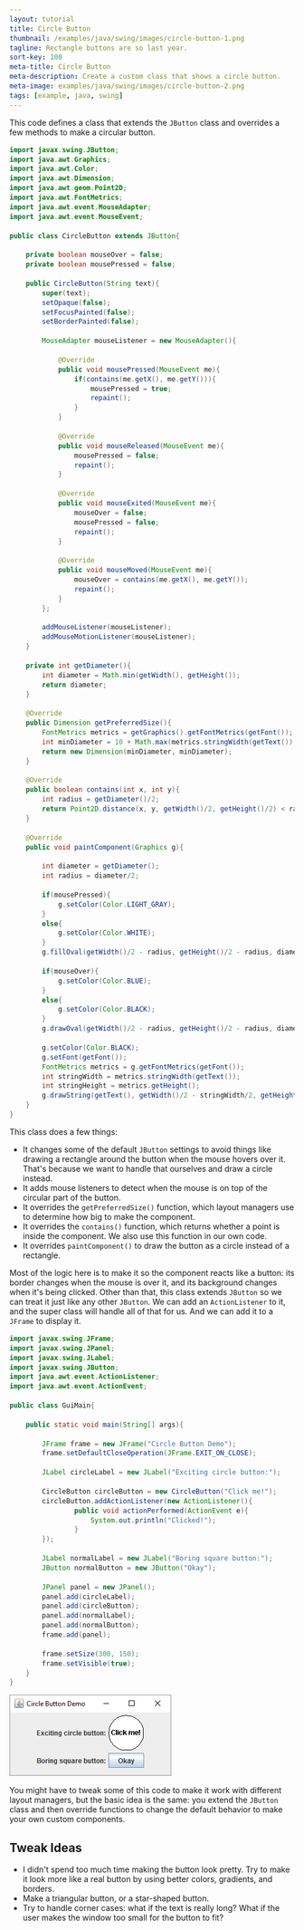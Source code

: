 ```yaml
---
layout: tutorial
title: Circle Button
thumbnail: /examples/java/swing/images/circle-button-1.png
tagline: Rectangle buttons are so last year.
sort-key: 100
meta-title: Circle Button
meta-description: Create a custom class that shows a circle button.
meta-image: examples/java/swing/images/circle-button-2.png
tags: [example, java, swing]
---
```


This code defines a class that extends the `JButton` class and overrides a few methods to make a circular button.

```java
import javax.swing.JButton;
import java.awt.Graphics;
import java.awt.Color;
import java.awt.Dimension;
import java.awt.geom.Point2D;
import java.awt.FontMetrics;
import java.awt.event.MouseAdapter;
import java.awt.event.MouseEvent;

public class CircleButton extends JButton{
	
	private boolean mouseOver = false;
	private boolean mousePressed = false;

	public CircleButton(String text){
		super(text);
		setOpaque(false);
		setFocusPainted(false);
		setBorderPainted(false);
		
		MouseAdapter mouseListener = new MouseAdapter(){
			
			@Override
			public void mousePressed(MouseEvent me){
				if(contains(me.getX(), me.getY())){
					mousePressed = true;
					repaint();
				}
			}
			
			@Override
			public void mouseReleased(MouseEvent me){
				mousePressed = false;
				repaint();
			}
			
			@Override
			public void mouseExited(MouseEvent me){
				mouseOver = false;
				mousePressed = false;
				repaint();
			}
			
			@Override
			public void mouseMoved(MouseEvent me){
				mouseOver = contains(me.getX(), me.getY());
				repaint();
			}	
		};
		
		addMouseListener(mouseListener);
		addMouseMotionListener(mouseListener);		
	}
	
	private int getDiameter(){
		int diameter = Math.min(getWidth(), getHeight());
		return diameter;
	}
	
	@Override
	public Dimension getPreferredSize(){
		FontMetrics metrics = getGraphics().getFontMetrics(getFont());
		int minDiameter = 10 + Math.max(metrics.stringWidth(getText()), metrics.getHeight());
		return new Dimension(minDiameter, minDiameter);
	}
	
	@Override
	public boolean contains(int x, int y){
		int radius = getDiameter()/2;
		return Point2D.distance(x, y, getWidth()/2, getHeight()/2) < radius;
	}
	
	@Override
	public void paintComponent(Graphics g){
		
		int diameter = getDiameter();
		int radius = diameter/2;
		
		if(mousePressed){
			g.setColor(Color.LIGHT_GRAY);
		}
		else{
			g.setColor(Color.WHITE);
		}
		g.fillOval(getWidth()/2 - radius, getHeight()/2 - radius, diameter, diameter);
		
		if(mouseOver){
			g.setColor(Color.BLUE);
		}
		else{
			g.setColor(Color.BLACK);
		}
		g.drawOval(getWidth()/2 - radius, getHeight()/2 - radius, diameter, diameter);
		
		g.setColor(Color.BLACK);
		g.setFont(getFont());
		FontMetrics metrics = g.getFontMetrics(getFont());
		int stringWidth = metrics.stringWidth(getText());
		int stringHeight = metrics.getHeight();
		g.drawString(getText(), getWidth()/2 - stringWidth/2, getHeight()/2 + stringHeight/4);
	}
}
```

This class does a few things:

- It changes some of the default `JButton` settings to avoid things like drawing a rectangle around the button when the mouse hovers over it. That's because we want to handle that ourselves and draw a circle instead.
- It adds mouse listeners to detect when the mouse is on top of the circular part of the button.
- It overrides the `getPreferredSize()` function, which layout managers use to determine how big to make the component.
- It overrides the `contains()` function, which returns whether a point is inside the component. We also use this function in our own code.
- It overrides `paintComponent()` to draw the button as a circle instead of a rectangle.

Most of the logic here is to make it so the component reacts like a button: its border changes when the mouse is over it, and its background changes when it's being clicked. Other than that, this class extends `JButton` so we can treat it just like any other `JButton`. We can add an `ActionListener` to it, and the super class will handle all of that for us. And we can add it to a `JFrame` to display it.

```java
import javax.swing.JFrame;
import javax.swing.JPanel;
import javax.swing.JLabel;
import javax.swing.JButton;
import java.awt.event.ActionListener;
import java.awt.event.ActionEvent;

public class GuiMain{

	public static void main(String[] args){
	
		JFrame frame = new JFrame("Circle Button Demo");
		frame.setDefaultCloseOperation(JFrame.EXIT_ON_CLOSE);
		
		JLabel circleLabel = new JLabel("Exciting circle button:");
		
		CircleButton circleButton = new CircleButton("Click me!");
		circleButton.addActionListener(new ActionListener(){
				public void actionPerformed(ActionEvent e){
					System.out.println("Clicked!");
				}
		});
		
		JLabel normalLabel = new JLabel("Boring square button:");
		JButton normalButton = new JButton("Okay");
		
		JPanel panel = new JPanel();
		panel.add(circleLabel);
		panel.add(circleButton);
		panel.add(normalLabel);
		panel.add(normalButton);
		frame.add(panel);
		
		frame.setSize(300, 150);
		frame.setVisible(true);	
	}
}
```

![circle button](/examples/java/swing/images/circle-button-3.png)

You might have to tweak some of this code to make it work with different layout managers, but the basic idea is the same: you extend the `JButton` class and then override functions to change the default behavior to make your own custom components.

## Tweak Ideas

- I didn't spend too much time making the button look pretty. Try to make it look more like a real button by using better colors, gradients, and borders.
- Make a triangular button, or a star-shaped button.
- Try to handle corner cases: what if the text is really long? What if the user makes the window too small for the button to fit?